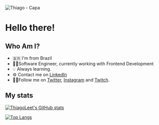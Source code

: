 ![Thiago - Capa](https://user-images.githubusercontent.com/9437391/153274659-915c4df9-0032-4757-a9a2-6a85107c276b.png)

# Hello there!

## Who Am I?

- 🇧🇷 I'm from Brazil
- 👨‍💻Software Engineer, currently working with Frontend Development
- 💡 Always learning.
- ⚙️ Contact me on [LinkedIn](https://www.linkedin.com/in/thiagofmleite/)
- 🚶‍♂️Follow me on [Twitter](https://twitter.com/thiagoleite), [Instagram](https://instagram.com/thiagoleet) and [Twitch](https://twitch.tv/thiagoleet).

## My stats

[![ThiagoLeet's GitHub stats](https://github-readme-stats.vercel.app/api?username=thiagoleet&show_icons=true&theme=radical&count_private=true)](https://github.com/anuraghazra/github-readme-stats)


[![Top Langs](https://github-readme-stats.vercel.app/api/top-langs/?username=thiagoleet&theme=radical&layout=compact&langs_count=10&hide=html)](https://github.com/anuraghazra/github-readme-stats)
